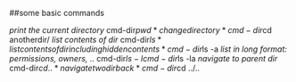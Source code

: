##some basic commands

_print the current directory_
cmd-dir$pwd
*change directory*
cmd-dir$cd anotherdir/
_list contents of dir_
cmd-dir$ls
*list contents of dir including hidden contents*
cmd-dir$ls -a
_list in long format: permissions, owners, .._
cmd-dir$ls -l 
cmd-dir$ls -la
_navigate to parent dir_
cmd-dir$cd ..
*navigate two dir back*
cmd-dir$cd ../..
